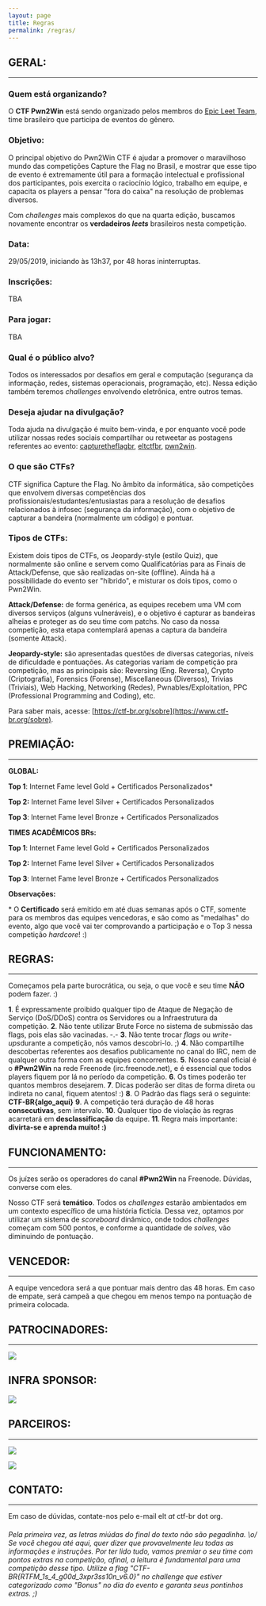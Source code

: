 ```yaml
---
layout: page
title: Regras
permalink: /regras/
---
```


## GERAL:
------

### Quem está organizando?

O **CTF Pwn2Win** está sendo organizado pelos membros do [Epic Leet Team](https://epicleet.team), time brasileiro que participa de eventos do gênero.

### Objetivo:

O principal objetivo do Pwn2Win CTF é ajudar a promover o maravilhoso mundo das competições Capture the Flag no Brasil, e mostrar que esse tipo de evento é extremamente útil para a formação intelectual e profissional dos participantes, pois exercita o raciocínio lógico, trabalho em equipe, e capacita os players a pensar "fora do caixa" na resolução de problemas diversos.

Com *challenges* mais complexos do que na quarta edição, buscamos novamente encontrar os **verdadeiros *leets*** brasileiros nesta
competição.

### Data:

29/05/2019, iniciando às 13h37, por 48 horas ininterruptas.

### Inscrições:

TBA

### Para jogar:

TBA

### Qual é o público alvo?

Todos os interessados por desafios em geral e computação (segurança da informação, redes, sistemas operacionais, programação, etc). Nessa edição também teremos *challenges* envolvendo eletrônica, entre outros temas.

### Deseja ajudar na divulgação?

Toda ajuda na divulgação é muito bem-vinda, e por enquanto você pode utilizar nossas redes sociais compartilhar ou retweetar as postagens referentes ao evento: [capturetheflagbr](https://facebook.com/capturetheflagbr), [eltctfbr](https://twitter.com/eltctfbr), [pwn2win](https://twitter.com/pwn2win).

### O que são CTFs?

CTF significa Capture the Flag. No âmbito da informática, são competições que envolvem diversas competências dos profissionais/estudantes/entusiastas para a resolução de desafios relacionados à infosec (segurança da informação), com o objetivo de capturar a bandeira (normalmente um código) e pontuar.

### Tipos de CTFs:

Existem dois tipos de CTFs, os Jeopardy-style (estilo Quiz), que normalmente são online e servem como Qualificatórias para as Finais de Attack/Defense, que são realizadas on-site (offline). Ainda há a possibilidade do evento ser "híbrido", e misturar os dois tipos, como o Pwn2Win.

**Attack/Defense:** de forma genérica, as equipes recebem uma VM com diversos serviços (alguns vulneráveis), e o objetivo é capturar as bandeiras alheias e proteger as do seu time com patchs. No caso da nossa competição, esta etapa contemplará apenas a captura da bandeira (somente Attack).

**Jeopardy-style:** são apresentadas questões de diversas categorias, níveis de dificuldade e pontuações. As categorias variam de competição pra competição, mas as principais são: Reversing (Eng. Reversa), Crypto (Criptografia), Forensics (Forense), Miscellaneous (Diversos), Trivias (Triviais), Web Hacking, Networking (Redes), Pwnables/Exploitation, PPC (Professional Programming and Coding), etc.

Para saber mais, acesse: [https://ctf-br.org/sobre](https://www.ctf-br.org/sobre).

## PREMIAÇÃO:
----------

**GLOBAL:**

**Top 1**: Internet Fame level Gold + Certificados Personalizados\*

**Top 2:** Internet Fame level Silver + Certificados Personalizados

**Top 3**: Internet Fame level Bronze + Certificados Personalizados

**TIMES ACADÊMICOS BRs:**

**Top 1**: Internet Fame level Gold + Certificados Personalizados

**Top 2:** Internet Fame level Silver + Certificados Personalizados

**Top 3**: Internet Fame level Bronze + Certificados Personalizados

**Observações:**

 \* O **Certificado** será emitido em até duas semanas após o CTF, somente para os membros das equipes vencedoras, e são como as "medalhas" do evento, algo que você vai ter comprovando a participação e o Top 3 nessa  competição *hardcore*! :)

## REGRAS:
-------

Começamos pela parte burocrática, ou seja, o que você e seu time **NÃO**
podem fazer. :)

**1**.  É expressamente proibido qualquer tipo de Ataque de Negação de Serviço (DoS/DDoS) contra os Servidores ou a Infraestrutura da competição.
**2**.  Não tente utilizar Brute Force no sistema de submissão das flags, pois elas são vacinadas. -.-
**3**.  Não tente trocar *flags* ou *write-ups*durante a competição, nós vamos descobri-lo. ;)
**4**.  Não compartilhe descobertas referentes aos desafios publicamente no canal do IRC, nem de qualquer outra forma com as equipes concorrentes.
**5**.  Nosso canal oficial é o **#Pwn2Win** na rede Freenode (irc.freenode.net), e é essencial que todos players fiquem por lá no período da competição.
**6**.  Os times poderão ter quantos membros desejarem.
**7**.  Dicas poderão ser ditas de forma direta ou indireta no canal, fiquem atentos! :)
**8**.  O Padrão das flags será o seguinte: **CTF-BR{algo_aqui}**
**9**.  A competição terá duração de 48 horas **consecutivas**, sem intervalo.
**10**. Qualquer tipo de violação às regras acarretará em **desclassificação** da equipe.
**11**. Regra mais importante: **divirta-se e aprenda muito! :)**

## FUNCIONAMENTO:
--------------

Os juízes serão os operadores do canal **#Pwn2Win** na Freenode. Dúvidas, converse com eles.

Nosso CTF será **temático**. Todos os *challenges* estarão ambientados em um contexto específico de uma história fictícia. Dessa vez, optamos por utilizar um sistema de *scoreboard* dinâmico, onde todos *challenges* começam com 500 pontos, e conforme a quantidade de *solves*, vão diminuindo de pontuação. 

## VENCEDOR:
---------

A equipe vencedora será a que pontuar mais dentro das 48 horas. Em caso de empate, será campeã a que chegou em menos tempo na pontuação de primeira colocada.

## PATROCINADORES:
---------------

![](http://pwn2win.party/assets/imgs/aperture_science.png)


INFRA SPONSOR:
--------------

[![](http://pwn2win.party/assets/imgs/gcp.png)](https://g.co/cloud/)


## PARCEIROS:
----------

[![](https://pwn2win.party/assets/imgs/ctfbr_logo.png)](https://www.ctf-br.org/) 
           
  [![](https://pwn2win.party/assets/imgs/logoUFSCar.svg)](https://www2.ufscar.br/) 


## CONTATO:
--------

Em caso de dúvidas, contate-nos pelo e-mail elt *at* ctf-br dot org.


###### Pela primeira vez, as letras miúdas do final do texto não são pegadinha. \o/ Se você chegou até aqui, quer dizer que provavelmente leu todas as informações e instruções. Por ter lido tudo, vamos premiar o seu time com pontos extras na competição, afinal, a leitura é fundamental para uma competição desse tipo. Utilize a flag "CTF-BR{RTFM_1s_4_g00d_3xpr3ss10n_v6.0}" no *challenge* que estiver categorizado como "Bonus" no dia do evento e garanta seus pontinhos extras. ;)

